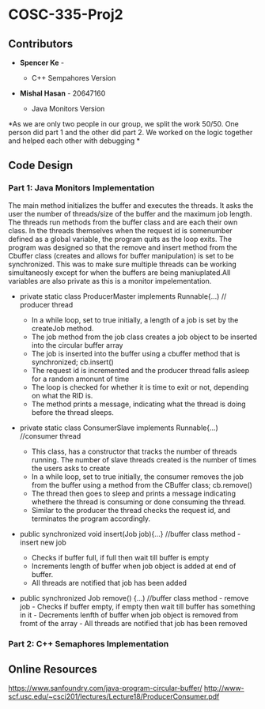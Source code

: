 # COSC-335-Proj2

## Contributors

* **Spencer Ke** - 

   - C++ Sempahores Version 
  
 
* **Mishal Hasan** - 20647160

    - Java Monitors Version 
    
*As we are only two people in our group, we split the work 50/50. One person did part 1 and the other did part 2. We worked on the logic together and helped each other with debugging *

## Code Design 

### Part 1: Java Monitors Implementation 

The main method initializes the buffer and executes the threads. It asks the user the number of threads/size of the buffer and the maximum job length. The threads run methods from the buffer class and are each their own class. In the threads themselves when the request id is somenumber defined as a global variable, the program quits as the loop exits. The program was designed so that the remove and insert method from the Cbuffer class (creates and allows for buffer manipulation) is set to be synchronized. This was to make sure multiple threads can be working simultaneosly except for when the buffers are being maniuplated.All variables are also private as this is a monitor impelementation.  

  * private static class ProducerMaster implements Runnable{...) // producer thread 
     - In a while loop, set to true initially, a length of a job is set by the createJob method.  
     - The job method from the job class creates a job object to be inserted into the circular buffer array  
     - The job is inserted into the buffer using a cbuffer method that is synchronized; cb.insert()
     - The request id is incremented and the producer thread falls asleep for a random amonunt of time 
     - The loop is checked for whether it is time to exit or not, depending on what the RID is. 
     - The method prints a message, indicating what the thread is doing before the thread sleeps. 

  * private static class ConsumerSlave implements Runnable{...) //consumer thread 
    -  This class, has a constructor that tracks the number of threads running. The number of slave threads created is the number of times the users asks to create
    -  In a while loop, set to true initially, the consumer removes the job from the buffer using a method from the CBuffer class; cb.remove() 
    -  The thread then goes to sleep and prints a message indicating whethere the thread is consuming or done consuming the thread. 
    -  Similar to the producer the thread checks the request id, and terminates the program accordingly. 
    
  * public synchronized void insert(Job job){...} //buffer class method - insert new job 
    - Checks if buffer full, if full then wait till buffer is empty  
    - Increments length of buffer when job object is added at end of buffer. 
    - All threads are notified that job has been added 
    
   * public synchronized Job remove() {...) //buffer class method - remove job 
    - Checks if buffer empty, if empty then wait till buffer has something in it 
    - Decrements lenfth of buffer when job object is removed from fromt of the array 
    - All threads are notified that job has been removed 
    
  
  ### Part 2: C++ Semaphores Implementation 

 

## Online Resources 

https://www.sanfoundry.com/java-program-circular-buffer/
http://www-scf.usc.edu/~csci201/lectures/Lecture18/ProducerConsumer.pdf

